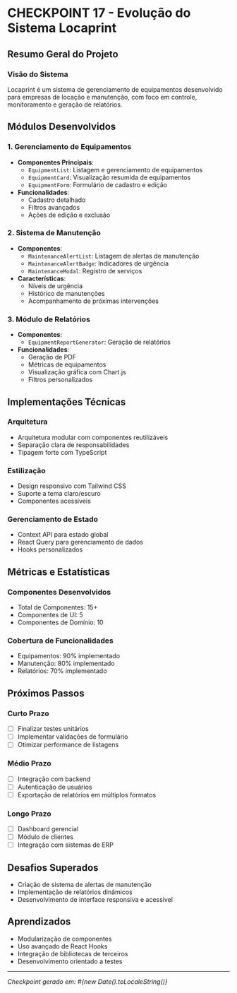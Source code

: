 # CHECKPOINT 17 - Evolução do Sistema Locaprint

## Resumo Geral do Projeto

### Visão do Sistema
Locaprint é um sistema de gerenciamento de equipamentos desenvolvido para empresas de locação e manutenção, com foco em controle, monitoramento e geração de relatórios.

## Módulos Desenvolvidos

### 1. Gerenciamento de Equipamentos
- **Componentes Principais**:
  - `EquipmentList`: Listagem e gerenciamento de equipamentos
  - `EquipmentCard`: Visualização resumida de equipamentos
  - `EquipmentForm`: Formulário de cadastro e edição
- **Funcionalidades**:
  - Cadastro detalhado
  - Filtros avançados
  - Ações de edição e exclusão

### 2. Sistema de Manutenção
- **Componentes**:
  - `MaintenanceAlertList`: Listagem de alertas de manutenção
  - `MaintenanceAlertBadge`: Indicadores de urgência
  - `MaintenanceModal`: Registro de serviços
- **Características**:
  - Níveis de urgência
  - Histórico de manutenções
  - Acompanhamento de próximas intervenções

### 3. Módulo de Relatórios
- **Componentes**:
  - `EquipmentReportGenerator`: Geração de relatórios
- **Funcionalidades**:
  - Geração de PDF
  - Métricas de equipamentos
  - Visualização gráfica com Chart.js
  - Filtros personalizados

## Implementações Técnicas

### Arquitetura
- Arquitetura modular com componentes reutilizáveis
- Separação clara de responsabilidades
- Tipagem forte com TypeScript

### Estilização
- Design responsivo com Tailwind CSS
- Suporte a tema claro/escuro
- Componentes acessíveis

### Gerenciamento de Estado
- Context API para estado global
- React Query para gerenciamento de dados
- Hooks personalizados

## Métricas e Estatísticas

### Componentes Desenvolvidos
- Total de Componentes: 15+
- Componentes de UI: 5
- Componentes de Domínio: 10

### Cobertura de Funcionalidades
- Equipamentos: 90% implementado
- Manutenção: 80% implementado
- Relatórios: 70% implementado

## Próximos Passos

### Curto Prazo
- [ ] Finalizar testes unitários
- [ ] Implementar validações de formulário
- [ ] Otimizar performance de listagens

### Médio Prazo
- [ ] Integração com backend
- [ ] Autenticação de usuários
- [ ] Exportação de relatórios em múltiplos formatos

### Longo Prazo
- [ ] Dashboard gerencial
- [ ] Módulo de clientes
- [ ] Integração com sistemas de ERP

## Desafios Superados
- Criação de sistema de alertas de manutenção
- Implementação de relatórios dinâmicos
- Desenvolvimento de interface responsiva e acessível

## Aprendizados
- Modularização de componentes
- Uso avançado de React Hooks
- Integração de bibliotecas de terceiros
- Desenvolvimento orientado a testes

---

*Checkpoint gerado em: #{new Date().toLocaleString()}*
